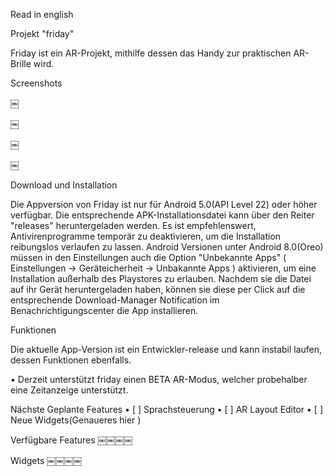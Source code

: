 Read in english

Projekt "friday"

Friday ist ein AR-Projekt, mithilfe dessen das Handy zur praktischen AR-Brille wird.

Screenshots

￼

￼

￼

￼

Download und Installation

Die Appversion von Friday ist nur für Android 5.0(API Level 22) oder höher verfügbar. Die entsprechende APK-Installationsdatei kann über den Reiter "releases" heruntergeladen werden. Es ist empfehlenswert, Antivirenprogramme temporär zu deaktivieren, um die Installation reibungslos verlaufen zu lassen. Android Versionen unter Android 8.0(Oreo) müssen in den Einstellungen auch die Option "Unbekannte Apps" ( Einstellungen -> Geräteicherheit -> Unbakannte Apps ) aktivieren, um eine Installation außerhalb des Playstores zu erlauben. Nachdem sie die Datei auf ihr Gerät heruntergeladen haben, können sie diese per Click auf die entsprechende Download-Manager Notification im Benachrichtigungscenter die App installieren.

Funktionen

Die aktuelle App-Version ist ein Entwickler-release und kann instabil laufen, dessen Funktionen ebenfalls.


• Derzeit unterstützt friday einen BETA AR-Modus, welcher probehalber eine Zeitanzeige unterstützt.

Nächste Geplante Features
• [ ] Sprachsteuerung
• [ ] AR Layout Editor
• [ ] Neue Widgets(Genaueres hier )

Verfügbare Features
￼￼￼￼

Widgets
￼￼￼￼
